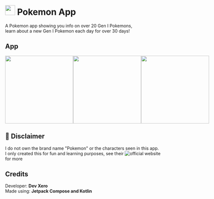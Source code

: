 # <img src="https://user-images.githubusercontent.com/70282966/216826748-21810517-124f-4d5a-918c-fdf05e3fadc1.svg" width="32px"> <span>Pokemon App</span>
A Pokemon app showing you info on over 20 Gen I Pokemons,  
learn about a new Gen I Pokemon each day for over 30 days!

## App
<div style="display: flex">
  <img src="https://user-images.githubusercontent.com/70282966/216827183-2ea27002-93f2-4086-b363-d43f44c177b4.png" width="220px" />
  <img src="https://user-images.githubusercontent.com/70282966/216827068-16aa0469-5baa-4bde-9f8e-28bad8e8e818.png" width="220px" />
  <img src="https://user-images.githubusercontent.com/70282966/216827075-580882b2-b8d2-41de-a75d-d3892ecb9820.png" width="220px" />
</div>

## 📝 Disclaimer
I do not own the brand name "Pokemon" or the characters seen in this app.  
I only created this for fun and learning purposes, see their ![official website](https://www.pokemon.com) for more

## Credits
Developer: **Dev Xero**  
Made using: **Jetpack Compose and Kotlin**

